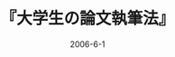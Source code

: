 ---
title: "『大学生の論文執筆法』"
description: "大学生にとって、論文を書くとはどういうことか。誰のために書くのか。何のために書くのか。大学での授業の受け方や大学院レベルでの研究報告書の作法、社会に出てからの書き方まで、論文執筆の秘伝を公開する。かつて流行った決め言葉の歴史や、カルチュラル・スタディーズが隆盛となったここ最近の学問の流れをも視野に入れた、実用書でもあり、読み物でもある新しい論文入門。"
date: 2006-6-1
shorttitle: ""
authors: ['']
publishDate: ""
ENTRYTYPE: "基礎演習テキスト100"
series:
- 早稲田大学必修基礎演習テキスト100(2020年度)
tags: 
- 
category: 
- 
# publisher: "Self-Published"
image: 
pinned : true
draft: false
hideToc: false
enableToc: true
enableTocContent: false
copyright: "All rights reserved"
---